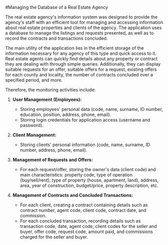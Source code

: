 #Managing the Database of a Real Estate Agency

The real estate agency's information system was designed to provide the agency's staff with an efficient tool for managing and accessing information about real estate properties and clients of the agency. The application uses a database to manage the listings and requests presented, as well as to record the contracts and transactions concluded.

The main utility of the application lies in the efficient storage of the information necessary for any agency of this type and quick access to it. Real estate agents can quickly find details about any property or contract they are dealing with through simple queries. Additionally, they can display suitable requests for an offer, suitable offers for a request, existing offers for each county and locality, the number of contracts concluded over a specified period, and more.

Therefore, the monitoring activities include:

1. **User Management (Employees):**
   - Storing employees' personal data (code, name, surname, ID number, education, position, address, phone, email).
   - Storing login credentials for application access (username and password).

2. **Client Management:**
   - Storing clients' personal information (code, name, surname, ID number, address, phone, email).

3. **Management of Requests and Offers:**
   - For each request/offer, storing the owner's data (client code) and main characteristics: property code, type of operation (buy/sell/rent), type of property (house, apartment, land), address, area, year of construction, budget/price, property description, etc.

4. **Management of Contracts and Concluded Transactions:**
   - For each client, creating a contract containing details such as contract number, agent code, client code, contract date, and commission.
   - For each concluded transaction, recording details such as transaction code, date, agent code, client codes for the seller and buyer, offer code, request code, amount paid, and commissions charged for the seller and buyer.
